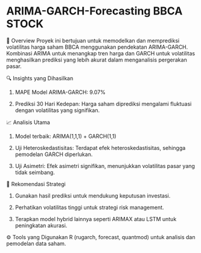 # ARIMA-GARCH-Forecasting BBCA STOCK
📌 Overview
Proyek ini bertujuan untuk memodelkan dan memprediksi volatilitas harga saham BBCA menggunakan pendekatan ARIMA-GARCH. Kombinasi ARIMA untuk menangkap tren harga dan GARCH untuk volatilitas menghasilkan prediksi yang lebih akurat dalam menganalisis pergerakan pasar.

🔍 Insights yang Dihasilkan
1. MAPE Model ARIMA-GARCH: 9.07%

2. Prediksi 30 Hari Kedepan: Harga saham diprediksi mengalami fluktuasi dengan volatilitas yang signifikan.

📈 Analisis Utama

1. Model terbaik: ARIMA(1,1,1) + GARCH(1,1)

2. Uji Heteroskedastisitas: Terdapat efek heteroskedastisitas, sehingga pemodelan GARCH diperlukan.

3. Uji Asimetri: Efek asimetri signifikan, menunjukkan volatilitas pasar yang tidak seimbang.

🎯 Rekomendasi Strategi

1. Gunakan hasil prediksi untuk mendukung keputusan investasi.

2. Perhatikan volatilitas tinggi untuk strategi risk management.

3. Terapkan model hybrid lainnya seperti ARIMAX atau LSTM untuk peningkatan akurasi.

⚙️ Tools yang Digunakan
R (rugarch, forecast, quantmod) untuk analisis dan pemodelan data saham.

